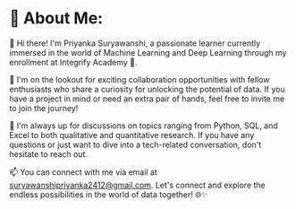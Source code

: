 # 💫 About Me:

👋 Hi there! I'm Priyanka Suryawanshi, a passionate learner currently immersed in the world of Machine Learning and Deep Learning through my enrollment at Integrify Academy 🚀.

🤝 I'm on the lookout for exciting collaboration opportunities with fellow enthusiasts who share a curiosity for unlocking the potential of data. If you have a project in mind or need an extra pair of hands, feel free to invite me to join the journey!

💬 I'm always up for discussions on topics ranging from Python, SQL, and Excel to both qualitative and quantitative research. If you have any questions or just want to dive into a tech-related conversation, don't hesitate to reach out.

📫 You can connect with me via email at [suryawanshipriyanka2412@gmail.com](mailto:suryawanshipriyanka2412@gmail.com). Let's connect and explore the endless possibilities in the world of data together! 🌐✨
